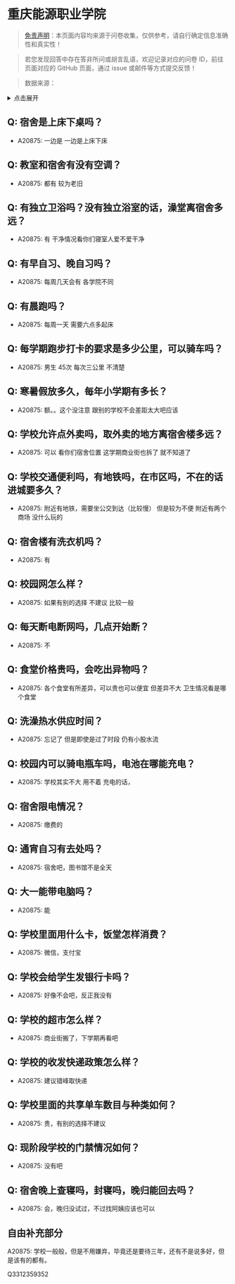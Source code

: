 # 重庆能源职业学院

> [免责声明](https://colleges.chat/#_3)：本页面内容均来源于问卷收集，仅供参考，请自行确定信息准确性和真实性！

> 若您发现回答中存在答非所问或胡言乱语，欢迎记录对应的问卷 ID，前往页面对应的 GitHub 页面，通过 issue 或邮件等方式提交反馈！

> 数据来源：

<details><summary>点击展开</summary>
<ul>
<li>A20875: 18875019089@163.com (2023 年 08 月)</li>
</ul>
</details>

## Q: 宿舍是上床下桌吗？

- A20875: 一边是
一边是上床下床

## Q: 教室和宿舍有没有空调？

- A20875: 都有
较为老旧

## Q: 有独立卫浴吗？没有独立浴室的话，澡堂离宿舍多远？

- A20875: 有
干净情况看你们寝室人爱不爱干净

## Q: 有早自习、晚自习吗？

- A20875: 每周几天会有
各学院不同

## Q: 有晨跑吗？

- A20875: 每周一天
需要六点多起床

## Q: 每学期跑步打卡的要求是多少公里，可以骑车吗？

- A20875: 男生
45次
每次三公里
不清楚

## Q: 寒暑假放多久，每年小学期有多长？

- A20875: 额。。这个没注意
跟别的学校不会差距太大吧应该

## Q: 学校允许点外卖吗，取外卖的地方离宿舍楼多远？

- A20875: 可以
看你们宿舍位置
这学期商业街也拆了
就不知道了

## Q: 学校交通便利吗，有地铁吗，在市区吗，不在的话进城要多久？

- A20875: 附近有地铁，需要坐公交到达（比较慢）
但是较为不便
附近有两个商场
没什么玩的

## Q: 宿舍楼有洗衣机吗？

- A20875: 有

## Q: 校园网怎么样？

- A20875: 如果有别的选择
不建议
比较一般

## Q: 每天断电断网吗，几点开始断？

- A20875: 不

## Q: 食堂价格贵吗，会吃出异物吗？

- A20875: 各个食堂有所差异，可以贵也可以便宜
但差异不大
卫生情况看是哪个食堂

## Q: 洗澡热水供应时间？

- A20875: 忘记了
但是即使是过了时段
仍有小股水流

## Q: 校园内可以骑电瓶车吗，电池在哪能充电？

- A20875: 学校其实不大
用不着
充电的话，

## Q: 宿舍限电情况？

- A20875: 缴费的

## Q: 通宵自习有去处吗？

- A20875: 宿舍吧，图书馆不是全天

## Q: 大一能带电脑吗？

- A20875: 能

## Q: 学校里面用什么卡，饭堂怎样消费？

- A20875: 微信，支付宝

## Q: 学校会给学生发银行卡吗？

- A20875: 好像不会吧，反正我没有

## Q: 学校的超市怎么样？

- A20875: 商业街搬了，下学期再看吧

## Q: 学校的收发快递政策怎么样？

- A20875: 建议错峰取快递

## Q: 学校里面的共享单车数目与种类如何？

- A20875: 贵，有别的选择不建议

## Q: 现阶段学校的门禁情况如何？

- A20875: 没有吧

## Q: 宿舍晚上查寝吗，封寝吗，晚归能回去吗？

- A20875: 会，晚归没试过，不过找阿姨应该也可以

## 自由补充部分

A20875: 学校一般般，但是不用嫌弃，毕竟还是要待三年，还有不是说多好，但是该有的都有。

Q3312359352